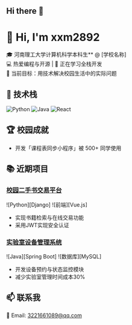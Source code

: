 ## Hi there 👋

# 👋 Hi, I'm xxm2892

🎓 河南理工大学计算机科学本科生** @ [学校名称]  
💻 热爱编程与开源 | 🚀 正在学习全栈开发  
🌱 当前目标：用技术解决校园生活中的实际问题

## 🔧 技术栈
![Python](https://img.shields.io/badge/-Python-3776AB?logo=python&logoColor=white)
![Java](https://img.shields.io/badge/-Java-007396?logo=java)
![React](https://img.shields.io/badge/-React-61DAFB?logo=react)

## 🏆 校园成就
- 开发「课程表同步小程序」被 500+ 同学使用

## 📚 近期项目
### [校园二手书交易平台](https://github.com/yourname/book-exchange)
![Python][Django] ![前端][Vue.js]  
- 实现书籍检索与在线交易功能
- 采用JWT实现安全认证

### [实验室设备管理系统](https://github.com/yourname/lab-mgmt)
![Java][Spring Boot] ![数据库][MySQL]  
- 开发设备预约与状态监控模块
- 减少实验室管理时间成本30%

## 📫 联系我
📧 Email: 3221661089@qq.com
<!--
**xxm2892/xxm2892** is a ✨ _special_ ✨ repository because its `README.md` (this file) appears on your GitHub profile.

Here are some ideas to get you started:

- 🔭 I’m currently working on ...
- 🌱 I’m currently learning ...
- 👯 I’m looking to collaborate on ...
- 🤔 I’m looking for help with ...
- 💬 Ask me about ...
- 📫 How to reach me: ...
- 😄 Pronouns: ...
- ⚡ Fun fact: ...
-->
